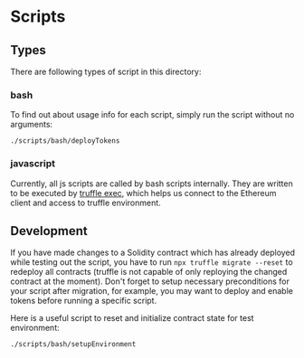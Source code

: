 # Scripts

## Types

There are following types of script in this directory:

### bash

To find out about usage info for each script, simply run the script without no arguments:

```
./scripts/bash/deployTokens
```

### javascript

Currently, all js scripts are called by bash scripts internally. They are written to be executed by [truffle exec](https://truffleframework.com/docs/truffle/getting-started/writing-external-scripts), which helps us connect to the Ethereum client and access to truffle environment.

## Development

If you have made changes to a Solidity contract which has already deployed while testing out the script, you have to run `npx truffle migrate --reset` to redeploy all contracts (truffle is not capable of only reploying the changed contract at the moment). Don't forget to setup necessary preconditions for your script after migration, for example, you may want to deploy and enable tokens before running a specific script.

Here is a useful script to reset and initialize contract state for test environment:

```
./scripts/bash/setupEnvironment
```
